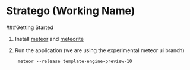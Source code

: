 Stratego (Working Name)
===========

###Getting Started

1. Install [meteor](http://docs.meteor.com/#quickstart) and [meteorite](http://oortcloud.github.com/meteorite/)

2. Run the application (we are using the experimental meteor ui branch)

		meteor --release template-engine-preview-10